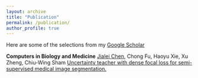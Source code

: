 ```yaml
---
layout: archive
title: "Publication"
permalink: /publication/
author_profile: true
---
```


Here are some of the selections from my [Google Scholar](https://scholar.google.com.hk/citations?user=xV3gdyAAAAAJ&hl=zh-CN)

**Computers in Biology and Medicine** <u>Jialei Chen</u>, Chong Fu, Haoyu Xie, Xu Zheng, Chiu-Wing Sham [Uncertainty teacher with dense focal loss for semi-supervised medical image segmentation.](https://www.sciencedirect.com/science/article/pii/S001048252200751X)


